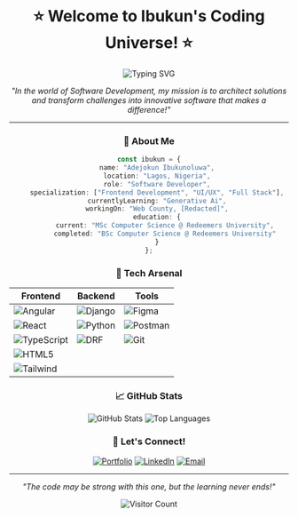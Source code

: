 <div align="center">
  
# ⭐ Welcome to Ibukun's Coding Universe! ⭐

<div align="center">
  
![Typing SVG](https://readme-typing-svg.demolab.com?font=Fira+Code&pause=1000&color=6AD3F7&center=true&vCenter=true&width=435&lines=Frontend+Developer;Angular+Specialist;Python+%2B+Django+Developer;Learning+Never+Stops!)

*"In the world of Software Development, my mission is to architect solutions and transform challenges into innovative software that makes a difference!"*

</div>

---

### 💫 About Me
```typescript
const ibukun = {
    name: "Adejokun Ibukunoluwa",
    location: "Lagos, Nigeria",
    role: "Software Developer",
    specialization: ["Frontend Development", "UI/UX", "Full Stack"],
    currentlyLearning: "Generative Ai",
    workingOn: "Web County, [Redacted]",
    education: {
        current: "MSc Computer Science @ Redeemers University",
        completed: "BSc Computer Science @ Redeemers University"
    }
};
```

### 🔮 Tech Arsenal

<div align="center">

| Frontend | Backend | Tools |
|----------|---------|-------|
| ![Angular](https://img.shields.io/badge/Angular-DD0031?style=for-the-badge&logo=angular&logoColor=white) | ![Django](https://img.shields.io/badge/Django-092E20?style=for-the-badge&logo=django&logoColor=white) | ![Figma](https://img.shields.io/badge/Figma-F24E1E?style=for-the-badge&logo=figma&logoColor=white) |
| ![React](https://img.shields.io/badge/React-20232A?style=for-the-badge&logo=react&logoColor=61DAFB) | ![Python](https://img.shields.io/badge/Python-3776AB?style=for-the-badge&logo=python&logoColor=white) | ![Postman](https://img.shields.io/badge/Postman-FF6C37?style=for-the-badge&logo=postman&logoColor=white) |
| ![TypeScript](https://img.shields.io/badge/TypeScript-007ACC?style=for-the-badge&logo=typescript&logoColor=white) | ![DRF](https://img.shields.io/badge/DRF-092E20?style=for-the-badge&logo=django&logoColor=white) | ![Git](https://img.shields.io/badge/Git-F05032?style=for-the-badge&logo=git&logoColor=white) |
| ![HTML5](https://img.shields.io/badge/HTML5-E34F26?style=for-the-badge&logo=html5&logoColor=white) | | |
| ![Tailwind](https://img.shields.io/badge/Tailwind_CSS-38B2AC?style=for-the-badge&logo=tailwind-css&logoColor=white) | | |

</div>

### 📈 GitHub Stats

<div align="center">
  
![GitHub Stats](https://github-readme-stats.vercel.app/api?username=IAdejokun&show_icons=true&theme=tokyonight)
![Top Languages](https://github-readme-stats.vercel.app/api/top-langs/?username=IAdejokun&layout=compact&theme=tokyonight)

</div>

### 🤝 Let's Connect!

<div align="center">
  
[![Portfolio](https://img.shields.io/badge/Portfolio-000000?style=for-the-badge&logo=About.me&logoColor=white)](https://adejokunsporfolio.framer.website/)
[![LinkedIn](https://img.shields.io/badge/LinkedIn-0077B5?style=for-the-badge&logo=linkedin&logoColor=white)](https://www.linkedin.com/in/adejokun-ibukunoluwa)
[![Email](https://img.shields.io/badge/Email-D14836?style=for-the-badge&logo=gmail&logoColor=white)](mailto:adejokunibk@gmail.com)

</div>

---

<div align="center">
  
*"The code may be strong with this one, but the learning never ends!"*

![Visitor Count](https://profile-counter.glitch.me/IAdejokun/count.svg)
